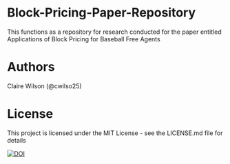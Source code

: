 # Block-Pricing-Paper-Repository
This functions as a repository for research conducted for the paper entitled Applications of Block Pricing for Baseball Free Agents

# Authors
Claire Wilson (@cwilso25)

# License
This project is licensed under the MIT License - see the LICENSE.md file for details

[![DOI](https://zenodo.org/badge/331813718.svg)](https://zenodo.org/badge/latestdoi/331813718)
